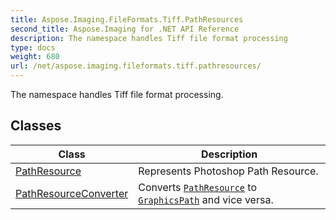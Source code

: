 ```yaml
---
title: Aspose.Imaging.FileFormats.Tiff.PathResources
second_title: Aspose.Imaging for .NET API Reference
description: The namespace handles Tiff file format processing
type: docs
weight: 680
url: /net/aspose.imaging.fileformats.tiff.pathresources/
---
```

The namespace handles Tiff file format processing.

## Classes

| Class | Description |
| --- | --- |
| [PathResource](./pathresource/) | Represents Photoshop Path Resource. |
| [PathResourceConverter](./pathresourceconverter/) | Converts [`PathResource`](../aspose.imaging.fileformats.tiff.pathresources/pathresource/) to [`GraphicsPath`](../aspose.imaging/graphicspath/) and vice versa. |


